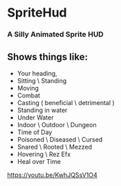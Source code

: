 # SpriteHud

### A Silly Animated Sprite HUD

## Shows things like: 

- Your heading,
- Sitting \ Standing
- Moving
- Combat
- Casting ( beneficial \ detrimental )
- Standing in water
- Under Water
- Indoor \ Outdoor \ Dungeon
- Time of Day
- Poisoned \ Diseased \ Cursed
- Snared \ Rooted \ Mezzed
- Hovering \ Rez Efx
- Heal over Time

https://youtu.be/KwhJQSsV1O4
